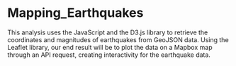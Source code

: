 # Mapping_Earthquakes
This analysis uses the JavaScript and the D3.js library to retrieve the coordinates and magnitudes of earthquakes from GeoJSON data. Using the Leaflet library, our end result will be to plot the data on a Mapbox map through an API request, creating interactivity for the earthquake data.
